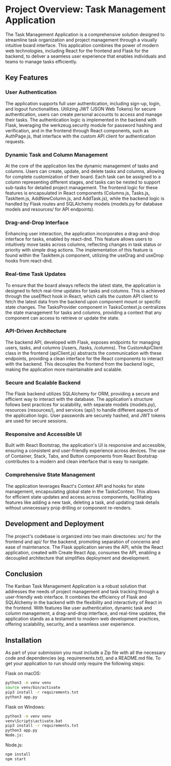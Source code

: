 # Project Overview: Task Management Application

The Task Management Application is a comprehensive solution designed to streamline task organization and project management through a visually intuitive board interface. This application combines the power of modern web technologies, including React for the frontend and Flask for the backend, to deliver a seamless user experience that enables individuals and teams to manage tasks efficiently.

## Key Features
### User Authentication
The application supports full user authentication, including sign-up, login, and logout functionalities. Utilizing JWT (JSON Web Tokens) for secure authentication, users can create personal accounts to access and manage their tasks. The authentication logic is implemented in the backend with Flask, leveraging the werkzeug.security module for password hashing and verification, and in the frontend through React components, such as AuthPage.js, that interface with the custom API client for authentication requests.

### Dynamic Task and Column Management

At the core of the application lies the dynamic management of tasks and columns. Users can create, update, and delete tasks and columns, allowing for complete customization of their board. Each task can be assigned to a column representing different stages, and tasks can be nested to support sub-tasks for detailed project management. The frontend logic for these features is encapsulated in React components (Columns.js, Tasks.js, TaskItem.js, AddNewColumn.js, and AddTask.js), while the backend logic is handled by Flask routes and SQLAlchemy models (models.py for database models and resources/ for API endpoints).

### Drag-and-Drop Interface

Enhancing user interaction, the application incorporates a drag-and-drop interface for tasks, enabled by react-dnd. This feature allows users to intuitively move tasks across columns, reflecting changes in task status or priority with simple drag actions. The implementation of this feature is found within the TaskItem.js component, utilizing the useDrag and useDrop hooks from react-dnd.

### Real-time Task Updates

To ensure that the board always reflects the latest state, the application is designed to fetch real-time updates for tasks and columns. This is achieved through the useEffect hook in React, which calls the custom API client to fetch the latest data from the backend upon component mount or specific state changes. The TasksProvider component in TasksContext.js centralizes the state management for tasks and columns, providing a context that any component can access to retrieve or update the state.

### API-Driven Architecture
The backend API, developed with Flask, exposes endpoints for managing users, tasks, and columns (/users, /tasks, /columns). The CustomApiClient class in the frontend (apiClient.js) abstracts the communication with these endpoints, providing a clean interface for the React components to interact with the backend. This decouples the frontend from the backend logic, making the application more maintainable and scalable.

### Secure and Scalable Backend
The Flask backend utilizes SQLAlchemy for ORM, providing a secure and efficient way to interact with the database. The application's structure follows best practices for scalability, with separate models (models.py), resources (resources/), and services (api/) to handle different aspects of the application logic. User passwords are securely hashed, and JWT tokens are used for secure sessions.

### Responsive and Accessible UI

Built with React Bootstrap, the application's UI is responsive and accessible, ensuring a consistent and user-friendly experience across devices. The use of Container, Stack, Tabs, and Button components from React Bootstrap contributes to a modern and clean interface that is easy to navigate.

### Comprehensive State Management

The application leverages React's Context API and hooks for state management, encapsulating global state in the TasksContext. This allows for efficient state updates and access across components, facilitating features like adding a new task, deleting a task, and updating task details without unnecessary prop drilling or component re-renders.

## Development and Deployment

The project's codebase is organized into two main directories: src/ for the frontend and api/ for the backend, promoting separation of concerns and ease of maintenance. The Flask application serves the API, while the React application, created with Create React App, consumes the API, enabling a decoupled architecture that simplifies deployment and development.

## Conclusion
The Kanban Task Management Application is a robust solution that addresses the needs of project management and task tracking through a user-friendly web interface. It combines the efficiency of Flask and SQLAlchemy in the backend with the flexibility and interactivity of React in the frontend. With features like user authentication, dynamic task and column management, a drag-and-drop interface, and real-time updates, the application stands as a testament to modern web development practices, offering scalability, security, and a seamless user experience.


## Installation
As part of your submission you must include a Zip file with all the necessary code and dependencies (eg. requirements.txt), and a README.md file. To get your application to run should only require the following steps:

Flask on macOS:

```bash
python3 -m venv venv
source venv/bin/activate
pip3 install -r requirements.txt
python3 app.py
```

Flask on Windows:

```bash
python3 -m venv venv
venv\Scripts\activate.bat
pip3 install -r requirements.txt
python3 app.py
Node.js:
```

Node.js:

```bash
npm install
npm start
```